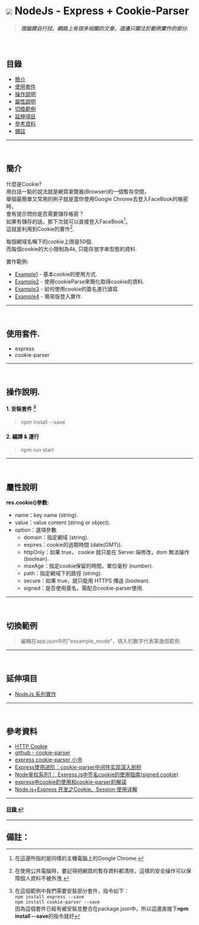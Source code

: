 # ![](https://drive.google.com/uc?id=10INx5_pkhMcYRdx_OO4rXNXxcsvPtBYq) NodeJs - Express + Cookie-Parser
> ##### 理論請自行找，網路上有很多相關的文章，這邊只關注於範例實作的部分.

<br>

<!--ts-->
## 目錄
* [簡介](#簡介)
* [使用套件](#使用套件)
* [操作說明](#操作說明)
* [屬性說明](#屬性說明)
* [切換範例](#切換範例)
* [延伸項目](#延伸項目)
* [參考資料](#參考資料)
* [備註](#備註)
<!--te-->

---
<br>

## 簡介
什麼是Cookie? <br>
用白話一點的說法就是網頁瀏覽器(Browser)的一個暫存空間， <br>
舉個最簡單又常用的例子就是當你使用Google Chrome去登入FaceBook的帳密時，<br>
會有提示問你是否需要儲存帳密？ <br>
如果有儲存的話，那下次就可以直接登入FaceBook[^2]，<br>
這就是利用到Cookie的實作[^3].

每個網域名稱下的cookie上限是50個. <br>
而每個cookie的大小限制為4k, 只能存放字串型態的資料. <br>

實作範例:
- [Example1](https://github.com/RC-Dev-Tech/nodejs-express-cookie-parser/blob/main/src/examples/example1.ts) - 基本cookie的使用方式.
- [Example2](https://github.com/RC-Dev-Tech/nodejs-express-cookie-parser/blob/main/src/examples/example2.ts) - 使用cookieParse來簡化取得cookie的資料.
- [Example3](https://github.com/RC-Dev-Tech/nodejs-express-cookie-parser/blob/main/src/examples/example3.ts) - 如何使用cookie的簽名進行讀寫.
- [Example4](https://github.com/RC-Dev-Tech/nodejs-express-cookie-parser/blob/main/src/examples/example4.ts) - 簡易版登入實作.

---
<br>

## 使用套件.
- express
- cookie-parser

---
<br>

## 操作說明.
#### 1. 安裝套件 [^1]
> npm install --save
#### 2. 編譯 & 運行
> npm run start

---
<br>

## 屬性說明
**res.cookie()參數:**
- name：key name (string).
- value：value content (string or object).
- option：選項參數.
  - domain：指定網域 (string).
  - expires：cookie的過期時間 (date(GMT)).
  - httpOnly：如果 true， cookie 就只能在 Server 端修改，dom 無法操作 (boolean).
  - maxAge：指定cookie保留的時間，單位毫秒 (number).
  - path：指定網域下的路徑 (string).
  - secure：如果 true，就只能用 HTTPS 傳送 (boolean).
  - signed：是否使用簽名，需配合cookie-parser使用.

---
<br>

## 切換範例
> 編輯在app.json中的"exsample_mode"，填入的數字代表第幾個範例.

---
<br>

## 延伸項目
* [NodeJs 系列實作](https://github.com/RC-Dev-Tech/nodejs-index) <br>

---
<br>

## 參考資料
* [HTTP Cookie](https://developer.mozilla.org/zh-CN/docs/Web/HTTP/Cookies) <br>
* [github - cookie-parser](https://github.com/expressjs/cookie-parser) <br>
* [express cookie-parser 小书](https://segmentfault.com/a/1190000017161778?utm_source=sf-similar-article) <br>
* [Express使用进阶：cookie-parser中间件实现深入剖析](https://www.cnblogs.com/chyingp/p/express-cookie-parser-deep-in.html) <br>
* [Node鉴权系列1： Express.js中签名cookie的使用指南(signed cookie)](https://juejin.cn/post/7010735601683005447) <br>
* [express中cookie的使用和cookie-parser的解读](https://segmentfault.com/a/1190000004139342) <br>
* [Node.js+Express 开发之Cookie、Session 使用详解](https://blog.csdn.net/qq_36157085/article/details/104731057) <br>

---
<!--ts-->
#### [目錄 ↩](#目錄)
<!--te-->
---
## 備註：

[^1]: 在這個範例中我們需要安裝部分套件，指令如下：<br>
`npm install express --save` <br>
`npm install cookie-parser --save` <br>
因為這個套件已經有被安裝並整合在package.json中，所以這邊直接下**npm install --save**的指令就好

[^2]: 在這邊所指的是同樣的主機電腦上的Google Chrome.

[^3]: 在使用公共電腦時，要記得把網頁的暫存資料都清除，這樣的安全操作可以保障個人資料不被外洩.